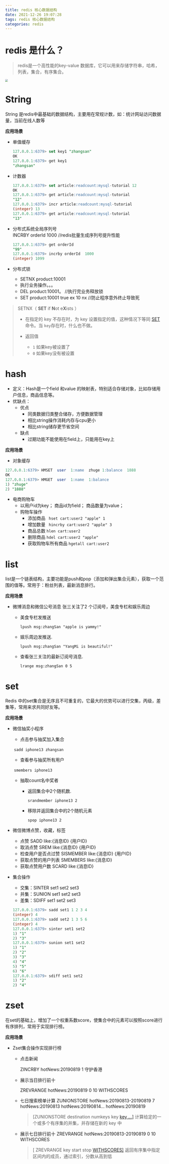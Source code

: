 ```yaml
---
title: redis 核心数据结构
date: 2021-12-26 19:07:28
tags: redis 核心数据结构
categories: redis
---
```


# redis 是什么？

> redis是一个高性能的key-value 数据库，它可以用来存储字符串，哈希，列表，集合，有序集合。

<img src="https://tva1.sinaimg.cn/large/008i3skNly1gxrgdfb02gj30tq0v2whf.jpg" style="zoom:50%;" />

# String

String 是redis中最基础的数据结构，主要用在常规计数，如：统计网站访问数据量，当前在线人数等

**应用场景**

- 单值缓存

  ```sql
  127.0.0.1:6379> set key1 "zhangsan"
  OK
  127.0.0.1:6379> get key1
  "zhangsan"
  ```

- 计数器

  ```sql
  127.0.0.1:6379> set article:readcount:mysql-tutorial 12
  OK
  127.0.0.1:6379> get article:readcount:mysql-tutorial
  "12"
  127.0.0.1:6379> incr article:readcount:mysql-tutorial
  (integer) 13
  127.0.0.1:6379> get article:readcount:mysql-tutorial
  "13"
  ```

- 分布式系统全局序列号	
  INCRBY  orderId  1000		//redis批量生成序列号提升性能

  ```sql
  127.0.0.1:6379> get orderId
  "99"
  127.0.0.1:6379> incrby orderId  1000
  (integer) 1099
  ```

- 分布式锁
  - SETNX  product:10001   
  - 执行业务操作。。。
  - DEL  product:10001。                                     //执行完业务释放锁
  - SET product:10001 true  ex  10  nx	          //防止程序意外终止导致死

> SETNX（ **SET** if **N**ot e**X**ists ）
>
> - 在指定的 key 不存在时，为 key 设置指定的值，这种情况下等同 [SET](https://www.redis.com.cn/commands/set.html) 命令。当 `key`存在时，什么也不做。
>
> - 返回值
>   - `1` 如果key被设置了
>   - `0` 如果key没有被设置

# hash

- 定义：Hash是一个field 和value 的映射表，特别适合存储对象，比如存储用户信息，商品信息等。
- 优缺点：
  - 优点
    - 同类数据归类整合储存，方便数据管理
    - 相比string操作消耗内存与cpu更小
    - 相比string储存更节省空间
  - 缺点
    - 过期功能不能使用在field上，只能用在key上

**应用场景**

- 对象缓存

```sql
127.0.0.1:6379> HMSET  user  1:name  zhuge 1:balance  1888
OK
127.0.0.1:6379> HMGET  user  1:name  1:balance
1) "zhuge"
2) "1888"
```

- 电商购物车
  - 以用户id为key；     商品id为field；    商品数量为value；
  - 购物车操作
    - 添加商品 ` hset cart:user2 "apple" 1`
    - 增加数量  ` hincrby cart:user2 "apple" 3`
    - 商品总数 `hlen cart:user2`
    - 删除商品 `hdel cart:user2 "apple"`
    - 获取购物车所有商品 `hgetall cart:user2`

# list

list是一个链表结构，主要功能是push和pop（添加和弹出集合元素），获取一个范围的值等。常用于：粉丝列表，最新消息排行。

**应用场景**

- 微博消息和微信公号消息
  张三关注了2 个订阅号，美食专栏和娱乐周边

  - 美食专栏发推送

     `lpush msg:zhangSan "apple is yammy!"`

  - 娱乐周边发推送.

    `lpush msg:zhangSan "YangMi is beautiful!"`

  - 查看张三关注的最新订阅号消息.

     `lrange msg:zhangSan 0 5`

# set

Redis 中的set集合是无序且不可重复的，它最大的优势可以进行交集，丙级，差集等，常用来求共同好友等。

**应用场景**

- 微信抽奖小程序

  - 点击参与抽奖加入集合 

  ​      `sadd iphone13 zhangsan`

  - 查看参与抽奖所有用户

  ​      `smembers iphone13`	  

  - 抽取count名中奖者  

    - 返回集合中2个随机数.

      `srandmember iphone13 2`

    - 移除并返回集合中的2个随机元素 

       `spop iphone13 2`

- 微信微博点赞，收藏，标签

  - 点赞
    SADD  like:{消息ID}  {用户ID}
  - 取消点赞
    SREM like:{消息ID}  {用户ID}
  - 检查用户是否点过赞
    SISMEMBER  like:{消息ID}  {用户ID}
  - 获取点赞的用户列表
    SMEMBERS like:{消息ID}
  - 获取点赞用户数 
    SCARD like:{消息ID}

- 集合操作

  - 交集：SINTER set1 set2 set3 
  - 并集：SUNION set1 set2 set3
  - 差集：SDIFF set1 set2 set3 

  ```sql
  127.0.0.1:6379> sadd set1 1 2 3 4
  (integer) 4
  127.0.0.1:6379> sadd set2 1 3 5 6
  (integer) 4
  127.0.0.1:6379> sinter set1 set2
  1) "1"
  2) "3"
  127.0.0.1:6379> sunion set1 set2
  1) "1"
  2) "2"
  3) "3"
  4) "4"
  5) "5"
  6) "6"
  127.0.0.1:6379> sdiff set1 set2
  1) "2"
  2) "4"
  ```

# zset

在set的基础上，增加了一个权重系数score，使集合中的元素可以按照score进行有序排列，常用于实现排行榜。

**应用场景**

- Zset集合操作实现排行榜

  - 点击新闻   

    ZINCRBY  hotNews:20190819  1  守护香港

  - 展示当日排行前十 

     ZREVRANGE  hotNews:20190819  0  10  WITHSCORES 

  - 七日搜索榜单计算
    ZUNIONSTORE  hotNews:20190813-20190819  7 
    hotNews:20190813  hotNews:20190814... hotNews:20190819

    > [ZUNIONSTORE destination numkeys key [key ...\]](https://www.runoob.com/redis/sorted-sets-zunionstore.html)
    > 计算给定的一个或多个有序集的并集，并存储在新的 key 中

  - 展示七日排行前十
    ZREVRANGE hotNews:20190813-20190819  0  10  WITHSCORES

    > [ ZREVRANGE key start stop [WITHSCORES\]](https://www.runoob.com/redis/sorted-sets-zrevrange.html) 返回有序集中指定区间内的成员，通过索引，分数从高到低

